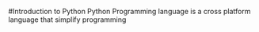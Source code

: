 #Introduction to Python
Python Programming language is a cross platform language that simplify programming
